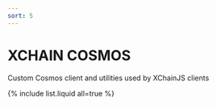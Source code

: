 ```yaml
---
sort: 5
---
```


# XCHAIN COSMOS

Custom Cosmos client and utilities used by XChainJS clients

{% include list.liquid all=true %}
